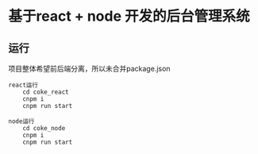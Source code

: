 # 基于react + node 开发的后台管理系统

## 运行
项目整体希望前后端分离，所以未合并package.json
```
react运行
    cd coke_react    
    cnpm i
    cnpm run start

node运行
    cd coke_node
    cnpm i
    cnpm run start
```